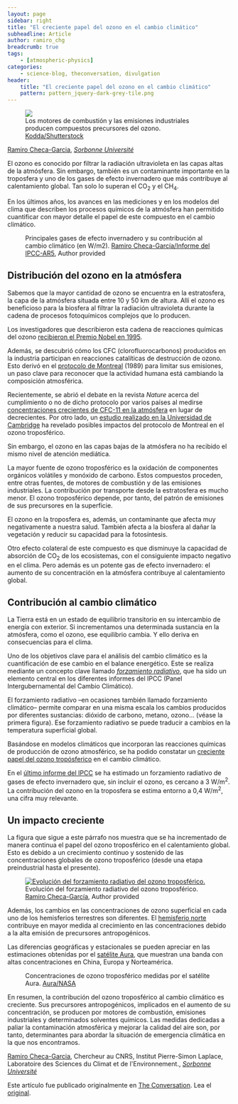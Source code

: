 ```yaml
---
layout: page
sidebar: right
title: "El creciente papel del ozono en el cambio climático"
subheadline: Article
author: ramiro_chg
breadcrumb: true
tags:
    - [atmospheric-physics]
categories:
    - science-blog, theconversation, divulgation
header:
    title: "El creciente papel del ozono en el cambio climático"
    pattern: pattern_jquery-dark-grey-tile.png
---
```


<script type="text/javascript" src="https://theconversation.com/javascripts/lib/content_tracker_hook.js" id="theconversation_tracker_hook" data-counter="https://counter.theconversation.com/content/141002/count?distributor=republish-lightbox-advanced" async="async"></script>

  <figure>
    <img src="https://images.theconversation.com/files/351964/original/file-20200810-14-1h36cor.jpg?ixlib=rb-1.1.0&rect=0%2C0%2C4000%2C2664&q=45&auto=format&w=754&fit=clip" />
      <figcaption>
        Los motores de combustión y las emisiones industriales producen compuestos precursores del ozono.
        <span class="attribution"><a class="source" href="https://www.shutterstock.com/es/image-photo/high-pollution-coal-power-plant-133957013">Kodda/Shutterstock</a></span>
      </figcaption>
  </figure>

<span><a href="https://theconversation.com/profiles/ramiro-checa-garcia-1126023">Ramiro Checa-Garcia</a>, <em><a href="https://theconversation.com/institutions/sorbonne-universite-2467">Sorbonne Université</a></em></span>

<p>El ozono es conocido por filtrar la radiación ultravioleta en las capas altas de la atmósfera. Sin embargo, también es un contaminante importante en la troposfera y uno de los gases de  efecto invernadero que más contribuye al calentamiento global. Tan solo lo superan el CO<sub>2</sub> y el CH<sub>4</sub>. </p>

<p>En los últimos años, los avances en las mediciones y en los modelos del clima que describen los procesos químicos de la atmósfera han permitido cuantificar con mayor detalle el papel de este compuesto en el cambio climático.</p>

<figure class="align-center zoomable">
            <a href="https://images.theconversation.com/files/343072/original/file-20200621-43191-1npbl7.png?ixlib=rb-1.1.0&amp;q=45&amp;auto=format&amp;w=1000&amp;fit=clip"><img alt="" src="https://images.theconversation.com/files/343072/original/file-20200621-43191-1npbl7.png?ixlib=rb-1.1.0&amp;q=45&amp;auto=format&amp;w=754&amp;fit=clip" srcset="https://images.theconversation.com/files/343072/original/file-20200621-43191-1npbl7.png?ixlib=rb-1.1.0&amp;q=45&amp;auto=format&amp;w=600&amp;h=194&amp;fit=crop&amp;dpr=1 600w, https://images.theconversation.com/files/343072/original/file-20200621-43191-1npbl7.png?ixlib=rb-1.1.0&amp;q=30&amp;auto=format&amp;w=600&amp;h=194&amp;fit=crop&amp;dpr=2 1200w, https://images.theconversation.com/files/343072/original/file-20200621-43191-1npbl7.png?ixlib=rb-1.1.0&amp;q=15&amp;auto=format&amp;w=600&amp;h=194&amp;fit=crop&amp;dpr=3 1800w, https://images.theconversation.com/files/343072/original/file-20200621-43191-1npbl7.png?ixlib=rb-1.1.0&amp;q=45&amp;auto=format&amp;w=754&amp;h=243&amp;fit=crop&amp;dpr=1 754w, https://images.theconversation.com/files/343072/original/file-20200621-43191-1npbl7.png?ixlib=rb-1.1.0&amp;q=30&amp;auto=format&amp;w=754&amp;h=243&amp;fit=crop&amp;dpr=2 1508w, https://images.theconversation.com/files/343072/original/file-20200621-43191-1npbl7.png?ixlib=rb-1.1.0&amp;q=15&amp;auto=format&amp;w=754&amp;h=243&amp;fit=crop&amp;dpr=3 2262w" sizes="(min-width: 1466px) 754px, (max-width: 599px) 100vw, (min-width: 600px) 600px, 237px"></a>
            <figcaption>
              <span class="caption">Principales gases de efecto invernadero y su contribución al cambio climático (en W/m2).</span>
              <span class="attribution"><a class="source" href="https://www.ipcc.ch/site/assets/uploads/2018/02/WG1AR5_Chapter08_FINAL.pdf">Ramiro Checa-García/Informe del IPCC-AR5</a>, <span class="license">Author provided</span></span>
            </figcaption>
          </figure>

<h2>Distribución del ozono en la atmósfera</h2>

<p>Sabemos que la mayor cantidad de ozono se encuentra en la estratosfera, la capa de la atmósfera situada entre 10 y 50 km de altura. Allí el ozono es beneficioso para la biosfera al filtrar la radiación ultravioleta durante la cadena de procesos fotoquímicos complejos que lo producen. </p>

<p>Los investigadores que describieron esta cadena de reacciones químicas del ozono <a href="https://www.nobelprize.org/prizes/chemistry/1995/summary/">recibieron el Premio Nobel en 1995</a>. </p>

<p>Además, se descubrió cómo los CFC (clorofluorocarbonos) producidos en la industria participan en reacciones catalíticas de destrucción de ozono. Esto derivó en el <a href="https://www.undp.org/content/undp/es/home/sustainable-development/environment-and-natural-capital/montreal-protocol.html">protocolo de Montreal</a> (1989) para limitar sus emisiones, un paso clave para reconocer que la actividad humana está cambiando la composición atmosférica. </p>

<p>Recientemente, se abrió el debate en la revista <em>Nature</em> acerca del cumplimiento o no de dicho protocolo por varios países al medirse <a href="https://www.nature.com/articles/s41586-018-0106-2">concentraciones crecientes de CFC-11 en la atmósfera</a> en lugar de decrecientes. Por otro lado, un <a href="https://agupubs.onlinelibrary.wiley.com/doi/epdf/10.1029/2019GL086901">estudio realizado en la Universidad de Cambridge</a> ha revelado posibles impactos del protocolo de Montreal en el ozono troposférico.</p>

<p>Sin embargo, el ozono en las capas bajas de la atmósfera no ha recibido el mismo nivel de atención mediática. </p>

<p>La mayor fuente de ozono troposférico es la oxidación de componentes orgánicos volátiles y monóxido de carbono. Estos compuestos proceden, entre otras fuentes, de motores de combustión y de las emisiones industriales. La contribución por transporte desde la estratosfera es mucho menor. El ozono troposférico depende, por tanto, del patrón de emisiones de sus precursores en la superficie. </p>

<p>El ozono en la troposfera es, además, un contaminante que afecta muy negativamente a nuestra salud. También afecta a la biosfera al dañar la vegetación y reducir su capacidad para la fotosíntesis. </p>

<p>Otro efecto colateral de este compuesto es que disminuye la capacidad de absorción de CO<sub>2</sub> de los ecosistemas, con el consiguiente impacto negativo en el clima. Pero además es un potente gas de efecto invernadero: el aumento de su concentración en la atmósfera contribuye al calentamiento global.</p>

<h2>Contribución al cambio climático</h2>

<p>La Tierra está en un estado de equilibrio transitorio en su intercambio de energía con exterior. Si incrementamos una determinada sustancia en la atmósfera, como el ozono, ese equilibrio cambia. Y ello deriva en consecuencias para el clima. </p>

<p>Uno de los objetivos clave para el análisis del cambio climático es la cuantificación de ese cambio en el balance energético. Este se realiza mediante un concepto clave llamado <a href="https://archive.ipcc.ch/publications_and_data/ar4/wg1/es/tssts-2-5.html"><em>forzamiento radiativo</em></a>, que ha sido un elemento central en los diferentes informes del IPCC (Panel Intergubernamental del Cambio Climático). </p>

<p>El forzamiento radiativo –en ocasiones también llamado forzamiento climático– permite comparar en una misma escala los cambios producidos por diferentes sustancias: dióxido de carbono, metano, ozono… (véase la primera figura). Ese forzamiento radiativo se puede traducir a cambios en la temperatura superficial global. </p>

<p>Basándose en modelos climáticos que incorporan las reacciones químicas de producción de ozono atmosférico, se ha podido constatar un <a href="https://agupubs.onlinelibrary.wiley.com/doi/full/10.1002/2017GL076770">creciente papel del ozono tropósferico</a> en el cambio climático. </p>

<p>En el <a href="https://www.ipcc.ch/site/assets/uploads/2018/02/WG1AR5_Chapter08_FINAL.pdf">último informe del IPCC</a> se ha estimado un forzamiento radiativo de gases de efecto invernadero que, sin incluir el ozono, es cercano a 3 W/m<sup>2</sup>. La contribución del ozono en la troposfera se estima entorno a 0,4 W/m<sup>2</sup>, una cifra muy relevante.</p>

<h2>Un impacto creciente</h2>

<p>La figura que sigue a este párrafo nos muestra que se ha incrementado de manera continua el papel del ozono troposférico en el calentamiento global. Esto es debido a un crecimiento continuo y sostenido de las concentraciones globales de ozono troposférico (desde una etapa preindustrial hasta el presente). </p>

<figure class="align-center zoomable">
            <a href="https://images.theconversation.com/files/343071/original/file-20200621-43229-8x6k4.png?ixlib=rb-1.1.0&amp;q=45&amp;auto=format&amp;w=1000&amp;fit=clip"><img alt="Evolución del forzamiento radiativo del ozono troposférico." src="https://images.theconversation.com/files/343071/original/file-20200621-43229-8x6k4.png?ixlib=rb-1.1.0&amp;q=45&amp;auto=format&amp;w=754&amp;fit=clip" srcset="https://images.theconversation.com/files/343071/original/file-20200621-43229-8x6k4.png?ixlib=rb-1.1.0&amp;q=45&amp;auto=format&amp;w=600&amp;h=344&amp;fit=crop&amp;dpr=1 600w, https://images.theconversation.com/files/343071/original/file-20200621-43229-8x6k4.png?ixlib=rb-1.1.0&amp;q=30&amp;auto=format&amp;w=600&amp;h=344&amp;fit=crop&amp;dpr=2 1200w, https://images.theconversation.com/files/343071/original/file-20200621-43229-8x6k4.png?ixlib=rb-1.1.0&amp;q=15&amp;auto=format&amp;w=600&amp;h=344&amp;fit=crop&amp;dpr=3 1800w, https://images.theconversation.com/files/343071/original/file-20200621-43229-8x6k4.png?ixlib=rb-1.1.0&amp;q=45&amp;auto=format&amp;w=754&amp;h=432&amp;fit=crop&amp;dpr=1 754w, https://images.theconversation.com/files/343071/original/file-20200621-43229-8x6k4.png?ixlib=rb-1.1.0&amp;q=30&amp;auto=format&amp;w=754&amp;h=432&amp;fit=crop&amp;dpr=2 1508w, https://images.theconversation.com/files/343071/original/file-20200621-43229-8x6k4.png?ixlib=rb-1.1.0&amp;q=15&amp;auto=format&amp;w=754&amp;h=432&amp;fit=crop&amp;dpr=3 2262w" sizes="(min-width: 1466px) 754px, (max-width: 599px) 100vw, (min-width: 600px) 600px, 237px"></a>
            <figcaption>
              <span class="caption">Evolución del forzamiento radiativo del ozono troposférico.</span>
              <span class="attribution"><a class="source" href="https://doi.org/10.1002/2017GL076770">Ramiro Checa-García</a>, <span class="license">Author provided</span></span>
            </figcaption>
          </figure>

<p>Además, los cambios en las concentraciones de ozono superficial en cada uno de los hemisferios terrestres son diferentes. El <a href="https://agupubs.onlinelibrary.wiley.com/cms/asset/e1926f6c-7cf8-4104-b828-b5f183436083/grl57057-fig-0001-m.jpg">hemisferio norte</a> contribuye en mayor medida al crecimiento en las concentraciones debido a la alta emisión de precursores antropogénicos. </p>

<p>Las diferencias geográficas y estacionales se pueden apreciar en las estimaciones obtenidas por el <a href="https://aura.gsfc.nasa.gov/images/science/auratop10/figure4-lg.gif">satélite Aura</a>, que muestran una banda con altas concentraciones en China, Europa y Norteamérica.</p>

<figure class="align-center zoomable">
            <a href="https://images.theconversation.com/files/351960/original/file-20200810-14-1g7e1zh.png?ixlib=rb-1.1.0&amp;q=45&amp;auto=format&amp;w=1000&amp;fit=clip"><img alt="" src="https://images.theconversation.com/files/351960/original/file-20200810-14-1g7e1zh.png?ixlib=rb-1.1.0&amp;q=45&amp;auto=format&amp;w=754&amp;fit=clip" srcset="https://images.theconversation.com/files/351960/original/file-20200810-14-1g7e1zh.png?ixlib=rb-1.1.0&amp;q=45&amp;auto=format&amp;w=600&amp;h=347&amp;fit=crop&amp;dpr=1 600w, https://images.theconversation.com/files/351960/original/file-20200810-14-1g7e1zh.png?ixlib=rb-1.1.0&amp;q=30&amp;auto=format&amp;w=600&amp;h=347&amp;fit=crop&amp;dpr=2 1200w, https://images.theconversation.com/files/351960/original/file-20200810-14-1g7e1zh.png?ixlib=rb-1.1.0&amp;q=15&amp;auto=format&amp;w=600&amp;h=347&amp;fit=crop&amp;dpr=3 1800w, https://images.theconversation.com/files/351960/original/file-20200810-14-1g7e1zh.png?ixlib=rb-1.1.0&amp;q=45&amp;auto=format&amp;w=754&amp;h=437&amp;fit=crop&amp;dpr=1 754w, https://images.theconversation.com/files/351960/original/file-20200810-14-1g7e1zh.png?ixlib=rb-1.1.0&amp;q=30&amp;auto=format&amp;w=754&amp;h=437&amp;fit=crop&amp;dpr=2 1508w, https://images.theconversation.com/files/351960/original/file-20200810-14-1g7e1zh.png?ixlib=rb-1.1.0&amp;q=15&amp;auto=format&amp;w=754&amp;h=437&amp;fit=crop&amp;dpr=3 2262w" sizes="(min-width: 1466px) 754px, (max-width: 599px) 100vw, (min-width: 600px) 600px, 237px"></a>
            <figcaption>
              <span class="caption">Concentraciones de ozono troposférico medidas por el satélite Aura.</span>
              <span class="attribution"><a class="source" href="https://aura.gsfc.nasa.gov/images/science/aurlinux twitter appatop10/figure4-lg.gif">Aura/NASA</a></span>
            </figcaption>
          </figure>

<p>En resumen, la contribución del ozono troposférico al cambio climático es creciente. Sus precursores antropogénicos, implicados en el aumento de su concentración, se producen por motores de combustión, emisiones industriales y determinados solventes químicos. Las medidas dedicadas a paliar la contaminación atmosférica y mejorar la calidad del aire son, por tanto, determinantes para abordar la situación de emergencia climática en la que nos encontramos.<!-- Below is The Conversation's page counter tag. Please DO NOT REMOVE. --><img src="https://counter.theconversation.com/content/141002/count.gif?distributor=republish-lightbox-basic" alt="The Conversation" width="1" height="1" style="border: none !important; box-shadow: none !important; margin: 0 !important; max-height: 1px !important; max-width: 1px !important; min-height: 1px !important; min-width: 1px !important; opacity: 0 !important; outline: none !important; padding: 0 !important; text-shadow: none !important" /><!-- Fin del código. Si no ve ningún código arriba, por favor, obtenga el nuevo código de la pestaña Avanzado después de hacer clic en el botón de republicar. El contador de páginas no recoge ningún dato personal. Más información: http://theconversation.com/es/republishing-guidelines --></p>

<p><span><a href="https://theconversation.com/profiles/ramiro-checa-garcia-1126023">Ramiro Checa-Garcia</a>, Chercheur au CNRS, Institut Pierre-Simon Laplace, Laboratoire des Sciences du Climat et de l'Environnement., <em><a href="https://theconversation.com/institutions/sorbonne-universite-2467">Sorbonne Université</a></em></span></p>

<p>Este artículo fue publicado originalmente en  <a href="https://theconversation.com">The Conversation</a>. Lea el <a href="https://theconversation.com/el-creciente-papel-del-ozono-en-el-cambio-climatico-141002">original</a>.</p>
